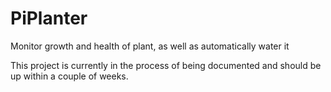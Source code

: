 # PiPlanter
Monitor growth and health of plant, as well as automatically water it

This project is currently in the process of being documented and should be up within a couple of weeks.
